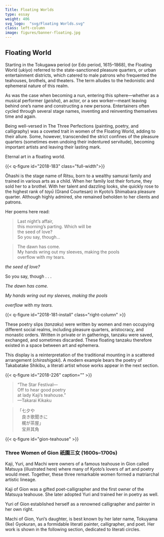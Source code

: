 ```yaml
---
Title: Floating Worlds
type: essay
weight: 406
svg_logo:  "svg/Floating Worlds.svg"
class: left-column
image: figures/banner-floating.jpg
---
```


## Floating World

Starting in the Tokugawa period (or Edo period, 1615–1868), the Floating World (*ukiyo*) referred to the state-sanctioned pleasure quarters, or urban entertainment districts, which catered to male patrons who frequented the teahouses, brothels, and theaters. The term alludes to the hedonistic and ephemeral nature of this realm.

As was the case when becoming a nun, entering this sphere—whether as a musical performer (*geisha*), an actor, or a sex worker—meant leaving behind one’s name and constructing a new persona. Entertainers often cycled through several stage names, inventing and reinventing themselves time and again.

Being well-versed in The Three Perfections (painting, poetry, and calligraphy) was a coveted trait in women of the Floating World, adding to their allure. Some, however, transcended the strict confines of the pleasure quarters (sometimes even undoing their indentured servitude), becoming important artists and leaving their lasting mark.

Eternal art in a floating world.

{{< q-figure id="2018-183" class="full-width">}}

Ōhashi is the stage name of Ritsu, born to a wealthy samurai family and trained in various arts as a child. When her family lost their fortune, they sold her to a brothel. With her talent and dazzling looks, she quickly rose to the highest rank of *tayū* (Grand Courtesan) in Kyoto’s Shimabara pleasure quarter. Although highly admired, she remained beholden to her clients and patrons.

Her poems here read:

>Last night’s affair,<br />
>this morning’s parting. Which will be<br />
>the seed of love?<br />
>So you say, though…

>The dawn has come.<br />
>My hands wring out my sleeves, making the pools<br />
>overflow with my tears.

*the seed of love?*

So you say, though . . .

*The dawn has come.*

*My hands wring out my sleeves, making the pools*

*overflow with my tears.*

{{< q-figure id="2018-181-install" class="right-column" >}}

These poetry slips (*tanzaku*) were written by women and men occupying different social realms, including pleasure quarters, aristocracy, and monastic orders. Written in private or in gatherings, tanzaku were saved, exchanged, and sometimes discarded. These floating tanzaku therefore existed in a space between art and ephemera.

This display is a reinterpretation of the traditional mounting in a scattered arrangement (*chirashigaki*). A modern example bears the poetry of Takabatake Shikibu, a literati artist whose works appear in the next section.

{{< q-figure id="2018-226" caption="" >}}

>“The Star Festival—<br />
>Off to hear good poetry<br />
>at lady Kaji’s teahouse.”<br />
>—Takarai Kikaku

><span lang="ja">「七夕や<br />
>&#12288;良き歌聞きに<br />
>&#12288;梶が茶屋」<br />
>&#12288;宝井其角</span>

{{< q-figure id="gion-teahouse" >}}

### Three Women of Gion <span lang="ja">祇園三女</span> (1600s–1700s)

Kaji, Yuri, and Machi were owners of a famous teahouse in Gion called Matsuya (illustrated here) where many of Kyoto’s lovers of art and poetry would meet. Together, these three remarkable women formed a matriarchal artistic lineage.

Kaji of Gion was a gifted poet-calligrapher and the first owner of the Matsuya teahouse. She later adopted Yuri and trained her in poetry as well.

Yuri of Gion established herself as a renowned calligrapher and painter in her own right.

Machi of Gion, Yuri’s daughter, is best known by her later name, Tokuyama (Ike) Gyokuran, as a formidable literati painter, calligrapher, and poet. Her work is shown in the following section, dedicated to literati circles.